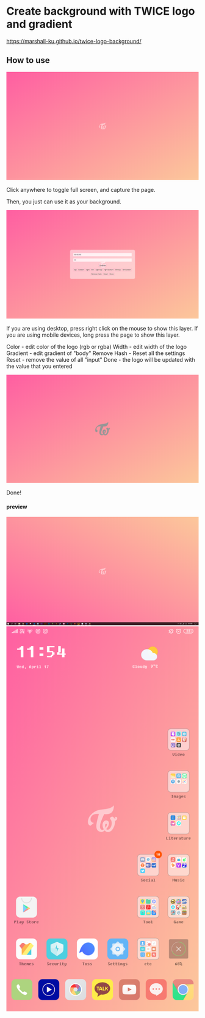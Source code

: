 # Create background with TWICE logo and gradient


https://marshall-ku.github.io/twice-logo-background/

## How to use

![thumb](1.png)

Click anywhere to toggle full screen, and capture the page.

Then, you just can use it as your background.

![thumb](2.png)

If you are using desktop, press right click on the mouse to show this layer.
If you are using mobile devices, long press the page to show this layer.

Color - edit color of the logo (rgb or rgba)
Width - edit width of the logo
Gradient - edit gradient of "body"
Remove Hash - Reset all the settings
Reset - remove the value of all "input"
Done - the logo will be updated with the value that you entered

![thumb](3.png)

Done!


#### preview

![thumb](4.png)
![thumb](5.png)
